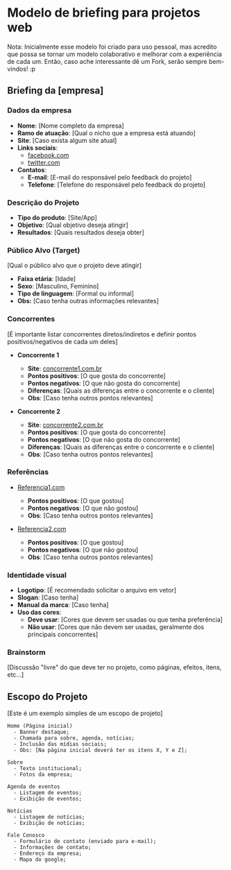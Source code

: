 # Modelo de briefing para projetos web

Nota: Inicialmente esse modelo foi criado para uso pessoal, mas acredito que possa se tornar um 
modelo colaborativo e melhorar com a experiência de cada um. Então, caso ache interessante dê um Fork, serão sempre bem-vindos! :p 

## Briefing da [empresa]

### Dados da empresa
+ **Nome**: [Nome completo da empresa]
+ **Ramo de atuação**: [Qual o nicho que a empresa está atuando]
+ **Site**: [Caso exista algum site atual]
+ **Links sociais**: 
  - <a href="http://www.facebook.com" target="_blank">facebook.com</a>
  - <a href="http://www.twitter.com" target="_blank">twitter.com</a>
+ **Contatos**:
  - **E-mail**: [E-mail do responsável pelo feedback do projeto]
  - **Telefone**: [Telefone do responsável pelo feedback do projeto]

### Descrição do Projeto
  + **Tipo do produto**: [Site/App] 
  + **Objetivo**: [Qual objetivo deseja atingir]
  + **Resultados**: [Quais resultados deseja obter]

### Público Alvo (Target)
[Qual o público alvo que o projeto deve atingir]
  + **Faixa etária**: [Idade]
  + **Sexo**: [Masculino, Feminino]
  + **Tipo de linguagem**: [Formal ou informal]
  + **Obs:** [Caso tenha outras informações relevantes]


### Concorrentes
[É importante listar concorrentes diretos/indiretos e definir pontos positivos/negativos de cada um deles]

+ **Concorrente 1**
    - **Site**: <a href="http://www.google.com" target="_blank">concorrente1.com.br</a>
    - **Pontos positivos**: [O que gosta do concorrente]
    - **Pontos negativos**: [O que não gosta do concorrente] 
    - **Diferenças**: [Quais as diferenças entre o concorrente e o cliente]
    - **Obs**: [Caso tenha outros pontos relevantes]

+ **Concorrente 2** 
    - **Site**: <a href="http://www.google.com" target="_blank">concorrente2.com.br</a>
    - **Pontos positivos**: [O que gosta do concorrente]
    - **Pontos negativos**: [O que não gosta do concorrente] 
    - **Diferenças**: [Quais as diferenças entre o concorrente e o cliente]
    - **Obs**: [Caso tenha outros pontos relevantes]

### Referências
+ <a href="http://www.google.com" target="_blank">Referencia1.com</a>
    - **Pontos positivos**: [O que gostou]
    - **Pontos negativos**: [O que não gostou] 
    - **Obs**: [Caso tenha outros pontos relevantes]

+ <a href="http://www.google.com" target="_blank">Referencia2.com</a>
    - **Pontos positivos**: [O que gostou]
    - **Pontos negativos**: [O que não gostou] 
    - **Obs**: [Caso tenha outros pontos relevantes]


### Identidade visual
  + **Logotipo**: [É recomendado solicitar o arquivo em vetor]
  + **Slogan**: [Caso tenha]
  + **Manual da marca**: [Caso tenha]
  + **Uso das cores**: 
    - **Deve usar**: [Cores que devem ser usadas ou que tenha preferência]
    - **Não usar**: [Cores que não devem ser usadas, geralmente dos principais concorrentes]

### Brainstorm
[Discussão "livre" do que deve ter no projeto, como páginas, efeitos, itens, etc...] 


## Escopo do Projeto
[Este é um exemplo simples de um escopo de projeto]

    Home (Página inicial)
      - Banner destaque;
      - Chamada para sobre, agenda, notícias;
      - Inclusão das mídias sociais;
      - Obs: [Na página inicial deverá ter os itens X, Y e Z];

    Sobre
      - Texto institucional;
      - Fotos da empresa;

    Agenda de eventos
      - Listagem de eventos;
      - Exibição de eventos;

    Notícias
      - Listagem de notícias;
      - Exibição de notícias;

    Fale Conosco
      - Formulário de contato (enviado para e-mail);
      - Informações de contato;
      - Endereço da empresa;
      - Mapa do google;
